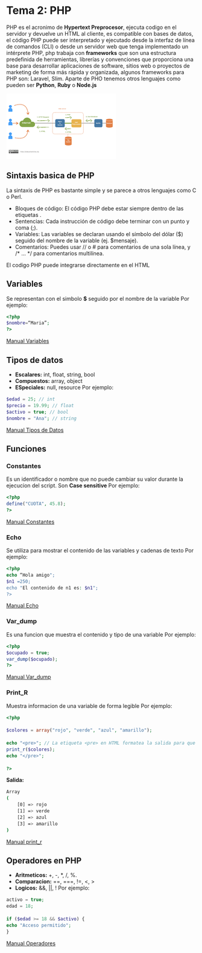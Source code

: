 # Tema 2: PHP
PHP es el acronimo de **Hypertext Preprocesor**, ejecuta codigo en el servidor y devuelve un HTML al cliente, es compatible con bases de datos, el código PHP puede ser interpretado y ejecutado desde la interfaz de línea de comandos (CLI) o desde un servidor web que tenga implementado un intérprete PHP, php trabaja con **frameworks** que son una estructura predefinida de herramientas, librerías y convenciones que proporciona una base para desarrollar aplicaciones de software, sitios web o proyectos de marketing de forma más rápida y organizada, algunos frameworks para PHP son: Laravel, Slim. Aparte de PHO tenemos otros lenguajes como pueden ser **Python**, **Ruby** o **Node.js**

![Funcionamiento_PHP](images/php_funcionamiento.png)


## Sintaxis basica de PHP 
La sintaxis de PHP es bastante simple y se parece a otros lenguajes como C o Perl.

- Bloques de código: El código PHP debe estar siempre dentro de las etiquetas <?php y ?>.
- Sentencias: Cada instrucción de código debe terminar con un punto y coma (;).
- Variables: Las variables se declaran usando el símbolo del dólar ($) seguido del nombre de la variable (ej. $mensaje).
- Comentarios: Puedes usar // o # para comentarios de una sola línea, y /* ... */ para comentarios multilínea.

El codigo PHP puede integrarse directamente en el HTML

## Variables 
Se representan con el simbolo **$** seguido por el nombre de la variable 
Por ejemplo: 

```php
<?php
$nombre=“Maria”;
?>
``` 
[Manual Variables](https://www.php.net/manual/es/language.variables.php)

## Tipos de datos 
- **Escalares:** int, float, string, bool
- **Compuestos:** array, object
- **ESpeciales:** null, resource 
Por ejemplo: 
```php
$edad = 25; // int
$precio = 19.99; // float
$activo = true; // bool
$nombre = "Ana"; // string
``` 

[Manual Tipos de Datos](https://www.php.net/manual/es/language.types.php)
## Funciones
### Constantes 
Es un identificador o nombre que no puede cambiar su valor durante la ejecucion del script. Son **Case sensitive**
Por ejemplo: 

```php 
<?php
define("CUOTA", 45.8);
?>
``` 
[Manual Constantes](https://www.php.net/manual/es/language.constants.php)

### Echo 
Se utiliza para mostrar el contenido de las variables y cadenas de texto
Por ejemplo: 
```php
<?php
echo “Hola amigo";
$n1 =250;
echo "El contenido de n1 es: $n1";
?>
``` 
[Manual Echo](https://www.php.net/manual/es/function.echo.php)

### Var_dump 
Es una funcion que muestra el contenido y tipo de una variable 
Por ejemplo: 
```php 
<?php
$ocupado = true;
var_dump($ocupado);
?>
``` 
[Manual Var_dump](https://www.php.net/manual/es/function.var-dump.php)

### Print_R 
Muestra informacion de una variable de forma legible 
Por ejemplo: 
```php
<?php

$colores = array("rojo", "verde", "azul", "amarillo");

echo "<pre>"; // La etiqueta <pre> en HTML formatea la salida para que sea más legible en un navegador web.
print_r($colores);
echo "</pre>";

?>
```
**Salida:** 

```bash 
Array
(
    [0] => rojo
    [1] => verde
    [2] => azul
    [3] => amarillo
)
``` 


[Manual print_r](https://www.php.net/manual/es/function.print-r)

## Operadores en PHP
- **Aritmeticos:** +, -, *, /, %.
- **Comparacion:** ==, ===, !=, <, >
- **Logicos:** &&, ||, !
Por ejemplo: 
```php 
activo = true;
edad = 18;

if ($edad >= 18 && $activo) {
echo "Acceso permitido";
}
```
[Manual Operadores](https://www.php.net/manual/es/language.operators.php)





